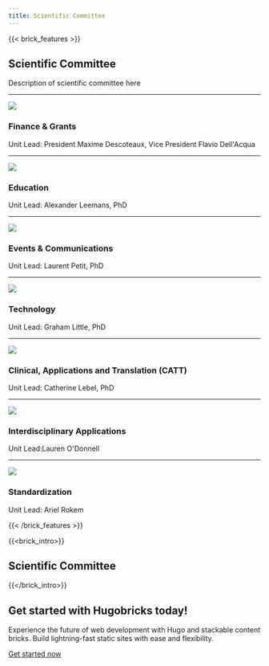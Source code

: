 ```yaml
---
title: Scientific Committee
---
```

{{< brick_features >}}
## Scientific Committee

Description of scientific committee here

---

![](/img/icons/material-symbols/200/rounded/auto_awesome_mosaic.svg)
### Finance & Grants

Unit Lead: President Maxime Descoteaux, Vice President Flavio Dell'Acqua

---

![](/img/icons/material-symbols/200/rounded/auto_awesome_mosaic.svg)
### Education

Unit Lead: Alexander Leemans, PhD

---

![](/img/icons/material-symbols/200/rounded/performance_max.svg)
### Events & Communications

Unit Lead: Laurent Petit, PhD

---

![](/img/icons/material-symbols/200/rounded/design_services.svg)
### Technology

Unit Lead: Graham Little, PhD


---

![](/img/icons/material-symbols/200/rounded/devices.svg)
### Clinical, Applications and Translation (CATT)

Unit Lead: Catherine Lebel, PhD

---

![](/img/icons/material-symbols/200/rounded/timer.svg)
### Interdisciplinary Applications

Unit Lead:Lauren O'Donnell

---

![](/img/icons/material-symbols/200/rounded/auto_fix.svg)
### Standardization

Unit Lead: Ariel Rokem


{{< /brick_features >}}

{{<brick_intro>}}
## Scientific Committee
{{</brick_intro>}}

<section class="cta hasbackgroundcolor">
    <div class="container">
        <div class="twocols box">
            <div class="text">
                <div><h2 id="get-started-with-hugobricks-today">Get started with Hugobricks today!</h2>
<p>Experience the future of web development with Hugo and stackable content bricks. Build lightning-fast static sites with ease and flexibility.</p>
<p><a href="/get-started/" class="button secondary">Get started now</a></p>

</div>
    </div>
            <div class="image">
                <div><p><img src="/uploads/illustrations/cuate/server.svg" alt="" class="is_svg" /></p></div>
            </div>
        </div>
    </div>
</section>
